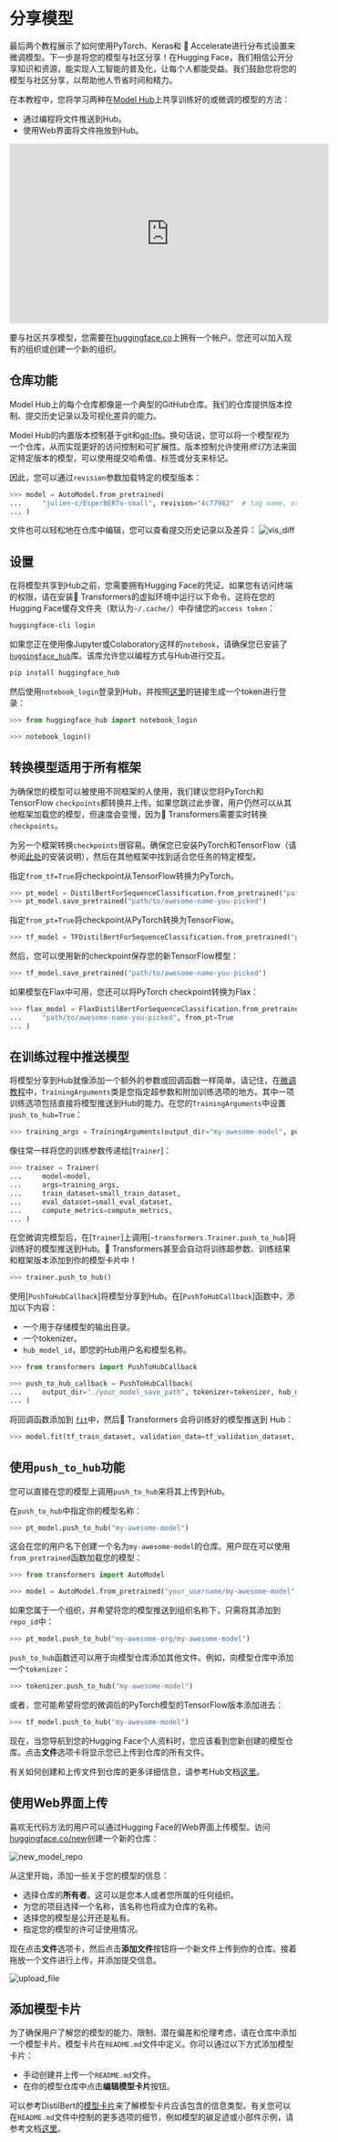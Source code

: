 <!--Copyright 2022 The HuggingFace Team. All rights reserved.

Licensed under the Apache License, Version 2.0 (the "License"); you may not use this file except in compliance with
the License. You may obtain a copy of the License at

http://www.apache.org/licenses/LICENSE-2.0

Unless required by applicable law or agreed to in writing, software distributed under the License is distributed on
an "AS IS" BASIS, WITHOUT WARRANTIES OR CONDITIONS OF ANY KIND, either express or implied. See the License for the
specific language governing permissions and limitations under the License.

⚠️ Note that this file is in Markdown but contain specific syntax for our doc-builder (similar to MDX) that may not be
rendered properly in your Markdown viewer.

-->

# 分享模型

最后两个教程展示了如何使用PyTorch、Keras和 🤗 Accelerate进行分布式设置来微调模型。下一步是将您的模型与社区分享！在Hugging Face，我们相信公开分享知识和资源，能实现人工智能的普及化，让每个人都能受益。我们鼓励您将您的模型与社区分享，以帮助他人节省时间和精力。

在本教程中，您将学习两种在[Model Hub](https://huggingface.co/models)上共享训练好的或微调的模型的方法：

- 通过编程将文件推送到Hub。
- 使用Web界面将文件拖放到Hub。

<iframe width="560" height="315" src="https://www.youtube.com/embed/XvSGPZFEjDY" title="YouTube video player"
frameborder="0" allow="accelerometer; autoplay; clipboard-write; encrypted-media; gyroscope;
picture-in-picture" allowfullscreen></iframe>

<Tip>

要与社区共享模型，您需要在[huggingface.co](https://huggingface.co/join)上拥有一个帐户。您还可以加入现有的组织或创建一个新的组织。

</Tip>

## 仓库功能

Model Hub上的每个仓库都像是一个典型的GitHub仓库。我们的仓库提供版本控制、提交历史记录以及可视化差异的能力。

Model Hub的内置版本控制基于git和[git-lfs](https://git-lfs.github.com/)。换句话说，您可以将一个模型视为一个仓库，从而实现更好的访问控制和可扩展性。版本控制允许使用*修订*方法来固定特定版本的模型，可以使用提交哈希值、标签或分支来标记。

因此，您可以通过`revision`参数加载特定的模型版本：

```py
>>> model = AutoModel.from_pretrained(
...     "julien-c/EsperBERTo-small", revision="4c77982"  # tag name, or branch name, or commit hash
... )
```

文件也可以轻松地在仓库中编辑，您可以查看提交历史记录以及差异：
![vis_diff](https://huggingface.co/datasets/huggingface/documentation-images/resolve/main/vis_diff.png)

## 设置

在将模型共享到Hub之前，您需要拥有Hugging Face的凭证。如果您有访问终端的权限，请在安装🤗 Transformers的虚拟环境中运行以下命令。这将在您的Hugging Face缓存文件夹（默认为`~/.cache/`）中存储您的`access token`：


```bash
huggingface-cli login
```

如果您正在使用像Jupyter或Colaboratory这样的`notebook`，请确保您已安装了[`huggingface_hub`](https://huggingface.co/docs/hub/adding-a-library)库。该库允许您以编程方式与Hub进行交互。

```bash
pip install huggingface_hub
```
然后使用`notebook_login`登录到Hub，并按照[这里](https://huggingface.co/settings/token)的链接生成一个token进行登录：


```py
>>> from huggingface_hub import notebook_login

>>> notebook_login()
```

## 转换模型适用于所有框架

为确保您的模型可以被使用不同框架的人使用，我们建议您将PyTorch和TensorFlow `checkpoints`都转换并上传。如果您跳过此步骤，用户仍然可以从其他框架加载您的模型，但速度会变慢，因为🤗 Transformers需要实时转换`checkpoints`。

为另一个框架转换`checkpoints`很容易。确保您已安装PyTorch和TensorFlow（请参阅[此处](installation)的安装说明），然后在其他框架中找到适合您任务的特定模型。

<frameworkcontent>
<pt>

指定`from_tf=True`将checkpoint从TensorFlow转换为PyTorch。

```py
>>> pt_model = DistilBertForSequenceClassification.from_pretrained("path/to/awesome-name-you-picked", from_tf=True)
>>> pt_model.save_pretrained("path/to/awesome-name-you-picked")
```
</pt>
<tf>

指定`from_pt=True`将checkpoint从PyTorch转换为TensorFlow。

```py
>>> tf_model = TFDistilBertForSequenceClassification.from_pretrained("path/to/awesome-name-you-picked", from_pt=True)
```

然后，您可以使用新的checkpoint保存您的新TensorFlow模型：

```py
>>> tf_model.save_pretrained("path/to/awesome-name-you-picked")
```
</tf>
<jax>

如果模型在Flax中可用，您还可以将PyTorch checkpoint转换为Flax：

```py
>>> flax_model = FlaxDistilBertForSequenceClassification.from_pretrained(
...     "path/to/awesome-name-you-picked", from_pt=True
... )
```
</jax>
</frameworkcontent>

## 在训练过程中推送模型

<frameworkcontent>
<pt>
<Youtube id="Z1-XMy-GNLQ"/>

将模型分享到Hub就像添加一个额外的参数或回调函数一样简单。请记住，在[微调教程](training)中，`TrainingArguments`类是您指定超参数和附加训练选项的地方。其中一项训练选项包括直接将模型推送到Hub的能力。在您的`TrainingArguments`中设置`push_to_hub=True`：


```py
>>> training_args = TrainingArguments(output_dir="my-awesome-model", push_to_hub=True)
```

像往常一样将您的训练参数传递给[`Trainer`]：

```py
>>> trainer = Trainer(
...     model=model,
...     args=training_args,
...     train_dataset=small_train_dataset,
...     eval_dataset=small_eval_dataset,
...     compute_metrics=compute_metrics,
... )
```

在您微调完模型后，在[`Trainer`]上调用[`~transformers.Trainer.push_to_hub`]将训练好的模型推送到Hub。🤗 Transformers甚至会自动将训练超参数、训练结果和框架版本添加到你的模型卡片中！

```py
>>> trainer.push_to_hub()
```
</pt>
<tf>

使用[`PushToHubCallback`]将模型分享到Hub。在[`PushToHubCallback`]函数中，添加以下内容：

- 一个用于存储模型的输出目录。
- 一个tokenizer。
- `hub_model_id`，即您的Hub用户名和模型名称。


```py
>>> from transformers import PushToHubCallback

>>> push_to_hub_callback = PushToHubCallback(
...     output_dir="./your_model_save_path", tokenizer=tokenizer, hub_model_id="your-username/my-awesome-model"
... )
```

将回调函数添加到 [`fit`](https://keras.io/api/models/model_training_apis/)中，然后🤗 Transformers 会将训练好的模型推送到 Hub：

```py
>>> model.fit(tf_train_dataset, validation_data=tf_validation_dataset, epochs=3, callbacks=push_to_hub_callback)
```
</tf>
</frameworkcontent>

## 使用`push_to_hub`功能

您可以直接在您的模型上调用`push_to_hub`来将其上传到Hub。

在`push_to_hub`中指定你的模型名称：

```py
>>> pt_model.push_to_hub("my-awesome-model")
```

这会在您的用户名下创建一个名为`my-awesome-model`的仓库。用户现在可以使用`from_pretrained`函数加载您的模型：

```py
>>> from transformers import AutoModel

>>> model = AutoModel.from_pretrained("your_username/my-awesome-model")
```

如果您属于一个组织，并希望将您的模型推送到组织名称下，只需将其添加到`repo_id`中：

```py
>>> pt_model.push_to_hub("my-awesome-org/my-awesome-model")
```

`push_to_hub`函数还可以用于向模型仓库添加其他文件。例如，向模型仓库中添加一个`tokenizer`：

```py
>>> tokenizer.push_to_hub("my-awesome-model")
```

或者，您可能希望将您的微调后的PyTorch模型的TensorFlow版本添加进去：

```py
>>> tf_model.push_to_hub("my-awesome-model")
```
现在，当您导航到您的Hugging Face个人资料时，您应该看到您新创建的模型仓库。点击**文件**选项卡将显示您已上传到仓库的所有文件。

有关如何创建和上传文件到仓库的更多详细信息，请参考Hub文档[这里](https://huggingface.co/docs/hub/how-to-upstream)。


## 使用Web界面上传

喜欢无代码方法的用户可以通过Hugging Face的Web界面上传模型。访问[huggingface.co/new](https://huggingface.co/new)创建一个新的仓库：

![new_model_repo](https://huggingface.co/datasets/huggingface/documentation-images/resolve/main/new_model_repo.png)

从这里开始，添加一些关于您的模型的信息：

- 选择仓库的**所有者**。这可以是您本人或者您所属的任何组织。
- 为您的项目选择一个名称，该名称也将成为仓库的名称。
- 选择您的模型是公开还是私有。
- 指定您的模型的许可证使用情况。

现在点击**文件**选项卡，然后点击**添加文件**按钮将一个新文件上传到你的仓库。接着拖放一个文件进行上传，并添加提交信息。

![upload_file](https://huggingface.co/datasets/huggingface/documentation-images/resolve/main/upload_file.png)

## 添加模型卡片

为了确保用户了解您的模型的能力、限制、潜在偏差和伦理考虑，请在仓库中添加一个模型卡片。模型卡片在`README.md`文件中定义。你可以通过以下方式添加模型卡片：

* 手动创建并上传一个`README.md`文件。
* 在你的模型仓库中点击**编辑模型卡片**按钮。

可以参考DistilBert的[模型卡片](https://huggingface.co/distilbert/distilbert-base-uncased)来了解模型卡片应该包含的信息类型。有关您可以在`README.md`文件中控制的更多选项的细节，例如模型的碳足迹或小部件示例，请参考文档[这里](https://huggingface.co/docs/hub/models-cards)。
